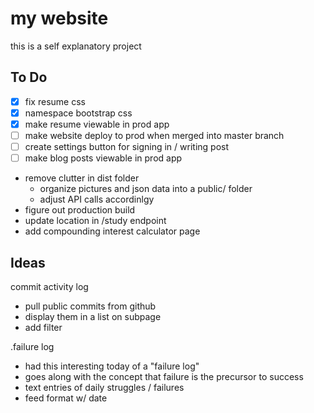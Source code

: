 # my website

this is a self explanatory project

## To Do
- [x] fix resume css
- [x] namespace bootstrap css
- [x] make resume viewable in prod app
- [ ] make website deploy to prod when merged into master branch
- [ ] create settings button for signing in / writing post
- [ ] make blog posts viewable in prod app
- remove clutter in dist folder
   - organize pictures and json data into a public/ folder
   - adjust API calls accordinlgy
- figure out production build
- update location in /study endpoint
- add compounding interest calculator page

## Ideas

commit activity log
- pull public commits from github
- display them in a list on subpage
- add filter

.failure log
- had this interesting today of a "failure log"
- goes along with the concept that failure is the precursor to success
- text entries of daily struggles / failures
- feed format w/ date